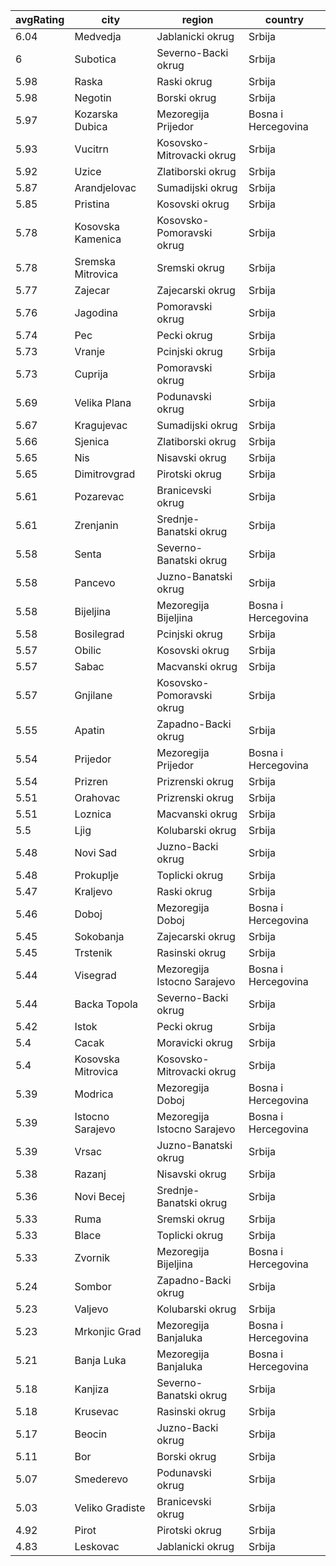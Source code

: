 | avgRating | city               | region                      | country             |
| --------- | ------------------ | --------------------------- | ------------------- |
| 6.04      | Medvedja           | Jablanicki okrug            | Srbija              |
| 6         | Subotica           | Severno-Backi okrug         | Srbija              |
| 5.98      | Raska              | Raski okrug                 | Srbija              |
| 5.98      | Negotin            | Borski okrug                | Srbija              |
| 5.97      | Kozarska Dubica    | Mezoregija Prijedor         | Bosna i Hercegovina |
| 5.93      | Vucitrn            | Kosovsko-Mitrovacki okrug   | Srbija              |
| 5.92      | Uzice              | Zlatiborski okrug           | Srbija              |
| 5.87      | Arandjelovac       | Sumadijski okrug            | Srbija              |
| 5.85      | Pristina           | Kosovski okrug              | Srbija              |
| 5.78      | Kosovska Kamenica  | Kosovsko-Pomoravski okrug   | Srbija              |
| 5.78      | Sremska Mitrovica  | Sremski okrug               | Srbija              |
| 5.77      | Zajecar            | Zajecarski okrug            | Srbija              |
| 5.76      | Jagodina           | Pomoravski okrug            | Srbija              |
| 5.74      | Pec                | Pecki okrug                 | Srbija              |
| 5.73      | Vranje             | Pcinjski okrug              | Srbija              |
| 5.73      | Cuprija            | Pomoravski okrug            | Srbija              |
| 5.69      | Velika Plana       | Podunavski okrug            | Srbija              |
| 5.67      | Kragujevac         | Sumadijski okrug            | Srbija              |
| 5.66      | Sjenica            | Zlatiborski okrug           | Srbija              |
| 5.65      | Nis                | Nisavski okrug              | Srbija              |
| 5.65      | Dimitrovgrad       | Pirotski okrug              | Srbija              |
| 5.61      | Pozarevac          | Branicevski okrug           | Srbija              |
| 5.61      | Zrenjanin          | Srednje-Banatski okrug      | Srbija              |
| 5.58      | Senta              | Severno-Banatski okrug      | Srbija              |
| 5.58      | Pancevo            | Juzno-Banatski okrug        | Srbija              |
| 5.58      | Bijeljina          | Mezoregija Bijeljina        | Bosna i Hercegovina |
| 5.58      | Bosilegrad         | Pcinjski okrug              | Srbija              |
| 5.57      | Obilic             | Kosovski okrug              | Srbija              |
| 5.57      | Sabac              | Macvanski okrug             | Srbija              |
| 5.57      | Gnjilane           | Kosovsko-Pomoravski okrug   | Srbija              |
| 5.55      | Apatin             | Zapadno-Backi okrug         | Srbija              |
| 5.54      | Prijedor           | Mezoregija Prijedor         | Bosna i Hercegovina |
| 5.54      | Prizren            | Prizrenski okrug            | Srbija              |
| 5.51      | Orahovac           | Prizrenski okrug            | Srbija              |
| 5.51      | Loznica            | Macvanski okrug             | Srbija              |
| 5.5       | Ljig               | Kolubarski okrug            | Srbija              |
| 5.48      | Novi Sad           | Juzno-Backi okrug           | Srbija              |
| 5.48      | Prokuplje          | Toplicki okrug              | Srbija              |
| 5.47      | Kraljevo           | Raski okrug                 | Srbija              |
| 5.46      | Doboj              | Mezoregija Doboj            | Bosna i Hercegovina |
| 5.45      | Sokobanja          | Zajecarski okrug            | Srbija              |
| 5.45      | Trstenik           | Rasinski okrug              | Srbija              |
| 5.44      | Visegrad           | Mezoregija Istocno Sarajevo | Bosna i Hercegovina |
| 5.44      | Backa Topola       | Severno-Backi okrug         | Srbija              |
| 5.42      | Istok              | Pecki okrug                 | Srbija              |
| 5.4       | Cacak              | Moravicki okrug             | Srbija              |
| 5.4       | Kosovska Mitrovica | Kosovsko-Mitrovacki okrug   | Srbija              |
| 5.39      | Modrica            | Mezoregija Doboj            | Bosna i Hercegovina |
| 5.39      | Istocno Sarajevo   | Mezoregija Istocno Sarajevo | Bosna i Hercegovina |
| 5.39      | Vrsac              | Juzno-Banatski okrug        | Srbija              |
| 5.38      | Razanj             | Nisavski okrug              | Srbija              |
| 5.36      | Novi Becej         | Srednje-Banatski okrug      | Srbija              |
| 5.33      | Ruma               | Sremski okrug               | Srbija              |
| 5.33      | Blace              | Toplicki okrug              | Srbija              |
| 5.33      | Zvornik            | Mezoregija Bijeljina        | Bosna i Hercegovina |
| 5.24      | Sombor             | Zapadno-Backi okrug         | Srbija              |
| 5.23      | Valjevo            | Kolubarski okrug            | Srbija              |
| 5.23      | Mrkonjic Grad      | Mezoregija Banjaluka        | Bosna i Hercegovina |
| 5.21      | Banja Luka         | Mezoregija Banjaluka        | Bosna i Hercegovina |
| 5.18      | Kanjiza            | Severno-Banatski okrug      | Srbija              |
| 5.18      | Krusevac           | Rasinski okrug              | Srbija              |
| 5.17      | Beocin             | Juzno-Backi okrug           | Srbija              |
| 5.11      | Bor                | Borski okrug                | Srbija              |
| 5.07      | Smederevo          | Podunavski okrug            | Srbija              |
| 5.03      | Veliko Gradiste    | Branicevski okrug           | Srbija              |
| 4.92      | Pirot              | Pirotski okrug              | Srbija              |
| 4.83      | Leskovac           | Jablanicki okrug            | Srbija              |
